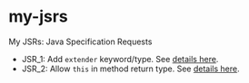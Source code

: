 # my-jsrs
My JSRs: Java Specification Requests
- JSR_1: Add `extender` keyword/type. See [details here](./JSR_1_extender_keyword.md).
- JSR_2: Allow `this` in method return type. See [details here](./JSR2_allow_this_in_method_return_type.md).
